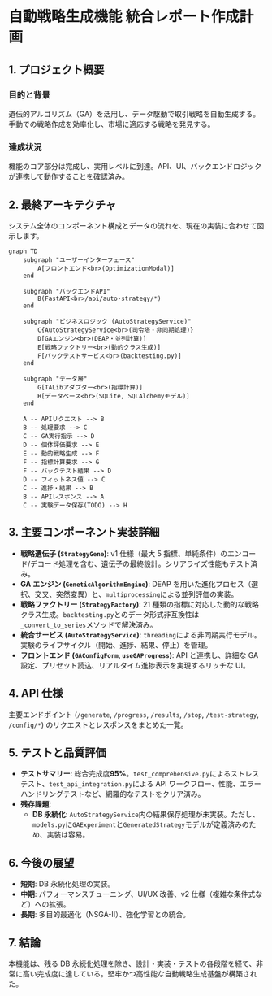 # 自動戦略生成機能 統合レポート作成計画

## 1. プロジェクト概要

### 目的と背景

遺伝的アルゴリズム（GA）を活用し、データ駆動で取引戦略を自動生成する。手動での戦略作成を効率化し、市場に適応する戦略を発見する。

### 達成状況

機能のコア部分は完成し、実用レベルに到達。API、UI、バックエンドロジックが連携して動作することを確認済み。

## 2. 最終アーキテクチャ

システム全体のコンポーネント構成とデータの流れを、現在の実装に合わせて図示します。

```mermaid
graph TD
    subgraph "ユーザーインターフェース"
        A[フロントエンド<br>(OptimizationModal)]
    end

    subgraph "バックエンドAPI"
        B(FastAPI<br>/api/auto-strategy/*)
    end

    subgraph "ビジネスロジック (AutoStrategyService)"
        C{AutoStrategyService<br>(司令塔・非同期処理)}
        D[GAエンジン<br>(DEAP・並列計算)]
        E[戦略ファクトリー<br>(動的クラス生成)]
        F[バックテストサービス<br>(backtesting.py)]
    end

    subgraph "データ層"
        G[TALibアダプター<br>(指標計算)]
        H[データベース<br>(SQLite, SQLAlchemyモデル)]
    end

    A -- APIリクエスト --> B
    B -- 処理要求 --> C
    C -- GA実行指示 --> D
    D -- 個体評価要求 --> E
    E -- 動的戦略生成 --> F
    F -- 指標計算要求 --> G
    F -- バックテスト結果 --> D
    D -- フィットネス値 --> C
    C -- 進捗・結果 --> B
    B -- APIレスポンス --> A
    C -- 実験データ保存(TODO) --> H
```

## 3. 主要コンポーネント実装詳細

- **戦略遺伝子 (`StrategyGene`)**: v1 仕様（最大 5 指標、単純条件）のエンコード/デコード処理を含む、遺伝子の最終設計。シリアライズ性能もテスト済み。
- **GA エンジン (`GeneticAlgorithmEngine`)**: DEAP を用いた進化プロセス（選択、交叉、突然変異）と、`multiprocessing`による並列評価の実装。
- **戦略ファクトリー (`StrategyFactory`)**: 21 種類の指標に対応した動的な戦略クラス生成。`backtesting.py`とのデータ形式非互換性は`_convert_to_series`メソッドで解決済み。
- **統合サービス (`AutoStrategyService`)**: `threading`による非同期実行モデル。実験のライフサイクル（開始、進捗、結果、停止）を管理。
- **フロントエンド (`GAConfigForm`, `useGAProgress`)**: API と連携し、詳細な GA 設定、プリセット読込、リアルタイム進捗表示を実現するリッチな UI。

## 4. API 仕様

主要エンドポイント (`/generate`, `/progress`, `/results`, `/stop`, `/test-strategy`, `/config/*`) のリクエストとレスポンスをまとめた一覧。

## 5. テストと品質評価

- **テストサマリー**: 総合完成度**95%**。`test_comprehensive.py`によるストレステスト、`test_api_integration.py`による API ワークフロー、性能、エラーハンドリングテストなど、網羅的なテストをクリア済み。
- **残存課題**:
  - **DB 永続化**: `AutoStrategyService`内の結果保存処理が未実装。ただし、`models.py`に`GAExperiment`と`GeneratedStrategy`モデルが定義済みのため、実装は容易。

## 6. 今後の展望

- **短期**: DB 永続化処理の実装。
- **中期**: パフォーマンスチューニング、UI/UX 改善、v2 仕様（複雑な条件式など）への拡張。
- **長期**: 多目的最適化（NSGA-II）、強化学習との統合。

## 7. 結論

本機能は、残る DB 永続化処理を除き、設計・実装・テストの各段階を経て、非常に高い完成度に達している。堅牢かつ高性能な自動戦略生成基盤が構築された。
